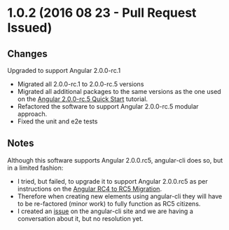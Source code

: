 # 1.0.2 (2016 08 23 - Pull Request Issued)
## Changes
Upgraded to support Angular 2.0.0-rc.1
* Migrated all 2.0.0-rc.1 to 2.0.0-rc.5 versions
* Migrated all additional packages to the same versions as the one used on the [Angular 2.0.0-rc.5 Quick Start](https://angular.io/docs/ts/latest/quickstart.html) tutorial.
* Refactored the software to support Angular 2.0.0-rc.5 modular approach.
* Fixed the unit and e2e tests

## Notes
Although this software supports Angular 2.0.0.rc5, angular-cli does so, but in a limited fashion:
* I tried, but failed, to upgrade it to support Angular 2.0.0.rc5 as per instructions on the [Angular RC4 to RC5 Migration](https://angular.io/docs/ts/latest/cookbook/rc4-to-rc5.html).
* Therefore when creating new elements using angular-cli they will have to be re-factored (minor work) to fully function as RC5 citizens.
* I created an [issue](https://github.com/angular/angular-cli/issues/1727) on the angular-cli site and we are having a conversation about it, but no resolution yet.